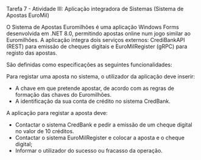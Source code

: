Tarefa 7 - Atividade III: Aplicação integradora de Sistemas (Sistema de Apostas EuroMil)


O Sistema de Apostas Euromilhões é uma aplicação Windows Forms desenvolvida em .NET 8.0, permitindo apostas online num jogo similar ao Euromilhões. A aplicação integra dois serviços externos: CrediBankAPI (REST) para emissão de cheques digitais e EuroMilRegister (gRPC) para registo das apostas.

São definidas como especificações as seguintes funcionalidades:  

Para registar uma aposta no sistema, o utilizador da aplicação deve inserir:
- A chave em que pretende apostar, de acordo com as regras de formação das chaves do Euromilhões.
- A identificação da sua conta de crédito no sistema CredBank.

A aplicação para registar a aposta deve: 
- Contactar o sistema CredBank e pedir a emissão de um cheque digital no valor de 10 créditos.
- Contactar o sistema EuroMilRegister e colocar a aposta e o cheque digital;
- Informar o utilizador do sucesso ou fracasso da operação.
